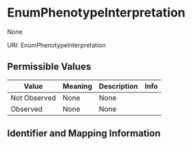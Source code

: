 # EnumPhenotypeInterpretation

None

URI: EnumPhenotypeInterpretation

## Permissible Values

| Value | Meaning | Description | Info |
| --- | --- | --- | --- |
| Not Observed | None | None | |
| Observed | None | None | |


## Identifier and Mapping Information





